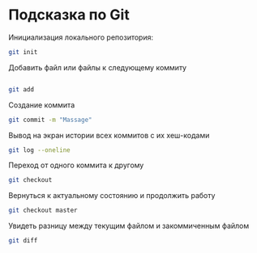# Подсказка по Git
Инициализация локального репозитория:
```sh
git init
```
Добавить файл или файлы к следующему коммиту
```sh

git add
```

Cоздание коммита
```sh
git commit -m "Massage"
```
Вывод на экран истории всех коммитов с их хеш-кодами
```sh
git log --oneline
```
Переход от одного коммита к другому
```sh
git checkout
```
Вернуться к актуальному состоянию и продолжить работу
```sh
git checkout master
```
Увидеть разницу между текущим файлом и закоммиченным файлом
```sh
git diff
```
